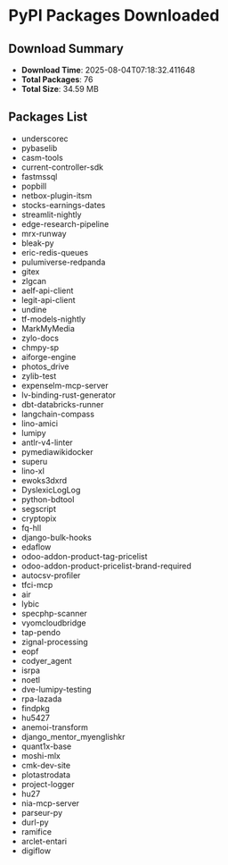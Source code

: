 # PyPI Packages Downloaded

## Download Summary
- **Download Time**: 2025-08-04T07:18:32.411648
- **Total Packages**: 76
- **Total Size**: 34.59 MB

## Packages List
- underscorec
- pybaselib
- casm-tools
- current-controller-sdk
- fastmssql
- popbill
- netbox-plugin-itsm
- stocks-earnings-dates
- streamlit-nightly
- edge-research-pipeline
- mrx-runway
- bleak-py
- eric-redis-queues
- pulumiverse-redpanda
- gitex
- zlgcan
- aelf-api-client
- legit-api-client
- undine
- tf-models-nightly
- MarkMyMedia
- zylo-docs
- chmpy-sp
- aiforge-engine
- photos_drive
- zylib-test
- expenselm-mcp-server
- lv-binding-rust-generator
- dbt-databricks-runner
- langchain-compass
- lino-amici
- lumipy
- antlr-v4-linter
- pymediawikidocker
- superu
- lino-xl
- ewoks3dxrd
- DyslexicLogLog
- python-bdtool
- segscript
- cryptopix
- fq-hll
- django-bulk-hooks
- edaflow
- odoo-addon-product-tag-pricelist
- odoo-addon-product-pricelist-brand-required
- autocsv-profiler
- tfci-mcp
- air
- lybic
- specphp-scanner
- vyomcloudbridge
- tap-pendo
- zignal-processing
- eopf
- codyer_agent
- isrpa
- noetl
- dve-lumipy-testing
- rpa-lazada
- findpkg
- hu5427
- anemoi-transform
- django_mentor_myenglishkr
- quant1x-base
- moshi-mlx
- cmk-dev-site
- plotastrodata
- project-logger
- hu27
- nia-mcp-server
- parseur-py
- durl-py
- ramifice
- arclet-entari
- digiflow
